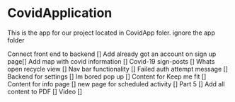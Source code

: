 # CovidApplication

This is the app for our project 
located in CovidApp foler. ignore the app folder

Connect front end to backend []
Add already got an account on sign up page[]
Add map with covid information []
Covid-19 sign-posts []
Whats open recycle view []
Nav bar functionality []
Failed auth attempt message []
Backend for settings []
Im bored pop up []
Content for Keep me fit []
Content for info page []
new page for scheduled activity []
Part 5 []
Add all content to PDF []
Video []
